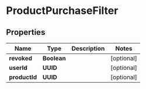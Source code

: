 

# ProductPurchaseFilter


## Properties

Name | Type | Description | Notes
------------ | ------------- | ------------- | -------------
**revoked** | **Boolean** |  |  [optional]
**userId** | **UUID** |  |  [optional]
**productId** | **UUID** |  |  [optional]



